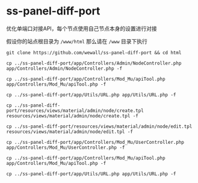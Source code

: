 # ss-panel-diff-port

优化单端口对接API，每个节点使用自己节点本身的设置进行对接

假设你的站点根目录为 `/www/html` 那么请在 `/www` 目录下执行

`git clone https://github.com/wewall/ss-panel-diff-port && cd html`

`cp ../ss-panel-diff-port/app/Controllers/Admin/NodeController.php app/Controllers/Admin/NodeController.php -f`

`cp ../ss-panel-diff-port/app/Controllers/Mod_Mu/apiTool.php app/Controllers/Mod_Mu/apiTool.php -f`

`cp ../ss-panel-diff-port/app/Utils/URL.php app/Utils/URL.php -f`

`cp ../ss-panel-diff-port/resources/views/material/admin/node/create.tpl resources/views/material/admin/node/create.tpl -f`

`cp ../ss-panel-diff-port/resources/views/material/admin/node/edit.tpl resources/views/material/admin/node/edit.tpl -f`

`cp ../ss-panel-diff-port/app/Controllers/Mod_Mu/UserController.php app/Controllers/Mod_Mu/UserController.php -f`

`cp ../ss-panel-diff-port/app/Controllers/Mod_Mu/apiTool.php app/Controllers/Mod_Mu/apiTool.php -f`

`cp ../ss-panel-diff-port/app/Utils/URL.php app/Utils/URL.php -f`
